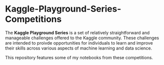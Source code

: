 # Kaggle-Playground-Series-Competitions

The **Kaggle Playground Series** is a set of relatively straightforward and manageable challenges offered to the Kaggle community.
These challenges are intended to proivde opportunities for individuals to learn and improve their skills across various aspects of
machine learning and data science. 

This repository features some of my notebooks from these competitions.
